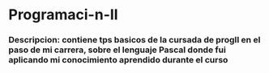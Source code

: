 # Programaci-n-II
### Descripcion: contiene tps basicos de la cursada de progII en el paso de mi carrera, sobre el lenguaje Pascal donde fui aplicando mi conocimiento aprendido durante el curso
